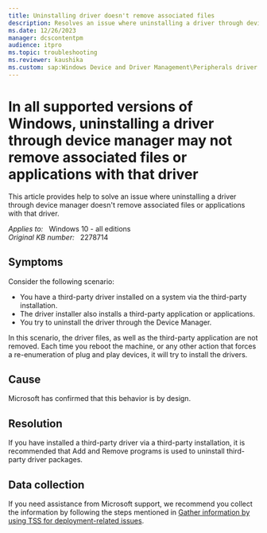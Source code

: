 ```yaml
---
title: Uninstalling driver doesn't remove associated files
description: Resolves an issue where uninstalling a driver through device manager doesn't remove associated files or applications with that driver.
ms.date: 12/26/2023
manager: dcscontentpm
audience: itpro
ms.topic: troubleshooting
ms.reviewer: kaushika
ms.custom: sap:Windows Device and Driver Management\Peripherals driver installation or update, csstroubleshoot
---
```

# In all supported versions of Windows, uninstalling a driver through device manager may not remove associated files or applications with that driver

This article provides help to solve an issue where uninstalling a driver through device manager doesn't remove associated files or applications with that driver.

_Applies to:_ &nbsp; Windows 10 - all editions  
_Original KB number:_ &nbsp; 2278714

## Symptoms

Consider the following scenario:

- You have a third-party driver installed on a system via the third-party installation.
- The driver installer also installs a third-party application or applications.
- You try to uninstall the driver through the Device Manager.

In this scenario, the driver files, as well as the third-party application are not removed. Each time you reboot the machine, or any other action that forces a re-enumeration of plug and play devices, it will try to install the drivers.

## Cause

Microsoft has confirmed that this behavior is by design.

## Resolution

If you have installed a third-party driver via a third-party installation, it is recommended that Add and Remove programs is used to uninstall third-party driver packages.

## Data collection

If you need assistance from Microsoft support, we recommend you collect the information by following the steps mentioned in [Gather information by using TSS for deployment-related issues](../windows-troubleshooters/gather-information-using-tss-deployment.md).
